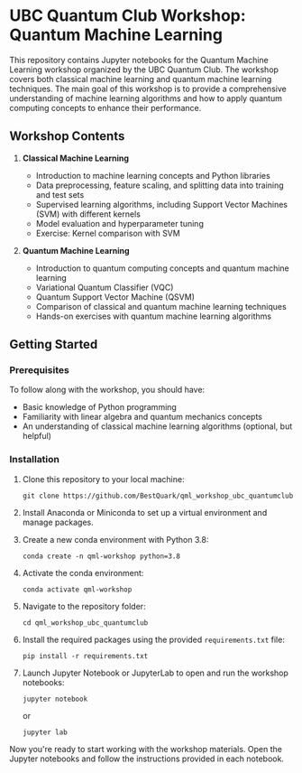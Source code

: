 # UBC Quantum Club Workshop: Quantum Machine Learning

This repository contains Jupyter notebooks for the Quantum Machine Learning workshop organized by the UBC Quantum Club. The workshop covers both classical machine learning and quantum machine learning techniques. The main goal of this workshop is to provide a comprehensive understanding of machine learning algorithms and how to apply quantum computing concepts to enhance their performance.

## Workshop Contents

1. **Classical Machine Learning**
    - Introduction to machine learning concepts and Python libraries
    - Data preprocessing, feature scaling, and splitting data into training and test sets
    - Supervised learning algorithms, including Support Vector Machines (SVM) with different kernels
    - Model evaluation and hyperparameter tuning
    - Exercise: Kernel comparison with SVM

2. **Quantum Machine Learning**
    - Introduction to quantum computing concepts and quantum machine learning
    - Variational Quantum Classifier (VQC)
    - Quantum Support Vector Machine (QSVM)
    - Comparison of classical and quantum machine learning techniques
    - Hands-on exercises with quantum machine learning algorithms

## Getting Started

### Prerequisites

To follow along with the workshop, you should have:

- Basic knowledge of Python programming
- Familiarity with linear algebra and quantum mechanics concepts
- An understanding of classical machine learning algorithms (optional, but helpful)

### Installation

1. Clone this repository to your local machine:
    ```
    git clone https://github.com/BestQuark/qml_workshop_ubc_quantumclub
    ```

2. Install Anaconda or Miniconda to set up a virtual environment and manage packages.

3. Create a new conda environment with Python 3.8:
    ```
    conda create -n qml-workshop python=3.8
    ```

4. Activate the conda environment:
    ```
    conda activate qml-workshop
    ```

5. Navigate to the repository folder:
    ```
    cd qml_workshop_ubc_quantumclub
    ```

6. Install the required packages using the provided `requirements.txt` file:
    ```
    pip install -r requirements.txt
    ```

7. Launch Jupyter Notebook or JupyterLab to open and run the workshop notebooks:
    ```
    jupyter notebook
    ```
   or
    ```
    jupyter lab
    ```

Now you're ready to start working with the workshop materials. Open the Jupyter notebooks and follow the instructions provided in each notebook.
